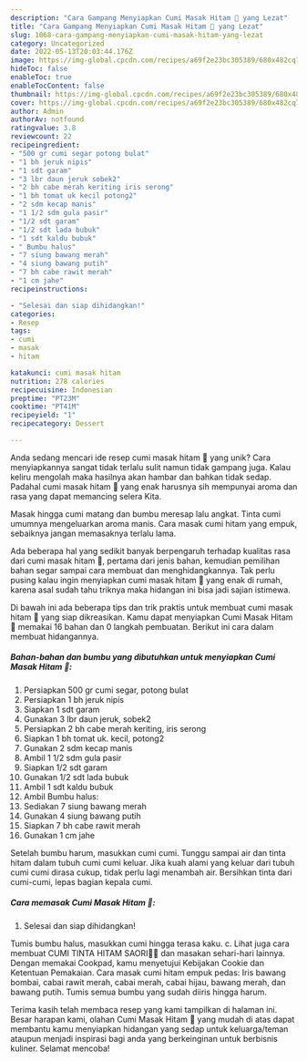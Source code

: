```yaml
---
description: "Cara Gampang Menyiapkan Cumi Masak Hitam 🐙 yang Lezat"
title: "Cara Gampang Menyiapkan Cumi Masak Hitam 🐙 yang Lezat"
slug: 1068-cara-gampang-menyiapkan-cumi-masak-hitam-yang-lezat
category: Uncategorized
date: 2022-05-13T20:03:44.176Z
image: https://img-global.cpcdn.com/recipes/a69f2e23bc305389/680x482cq70/cumi-masak-hitam-foto-resep-utama.jpg
hideToc: false
enableToc: true
enableTocContent: false
thumbnail: https://img-global.cpcdn.com/recipes/a69f2e23bc305389/680x482cq70/cumi-masak-hitam-foto-resep-utama.jpg
cover: https://img-global.cpcdn.com/recipes/a69f2e23bc305389/680x482cq70/cumi-masak-hitam-foto-resep-utama.jpg
author: Admin
authorAv: notfound
ratingvalue: 3.8
reviewcount: 22
recipeingredient:
- "500 gr cumi segar potong bulat"
- "1 bh jeruk nipis"
- "1 sdt garam"
- "3 lbr daun jeruk sobek2"
- "2 bh cabe merah keriting iris serong"
- "1 bh tomat uk kecil potong2"
- "2 sdm kecap manis"
- "1 1/2 sdm gula pasir"
- "1/2 sdt garam"
- "1/2 sdt lada bubuk"
- "1 sdt kaldu bubuk"
- " Bumbu halus"
- "7 siung bawang merah"
- "4 siung bawang putih"
- "7 bh cabe rawit merah"
- "1 cm jahe"
recipeinstructions:

- "Selesai dan siap dihidangkan!"
categories:
- Resep
tags:
- cumi
- masak
- hitam

katakunci: cumi masak hitam 
nutrition: 278 calories
recipecuisine: Indonesian
preptime: "PT23M"
cooktime: "PT41M"
recipeyield: "1"
recipecategory: Dessert

---
```





Anda sedang mencari ide resep cumi masak hitam 🐙 yang unik? Cara menyiapkannya sangat tidak terlalu sulit namun tidak gampang juga. Kalau keliru mengolah maka hasilnya akan hambar dan bahkan tidak sedap. Padahal cumi masak hitam 🐙 yang enak harusnya sih mempunyai aroma dan rasa yang dapat memancing selera Kita.





Masak hingga cumi matang dan bumbu meresap lalu angkat. Tinta cumi umumnya mengeluarkan aroma manis. Cara masak cumi hitam yang empuk, sebaiknya jangan memasaknya terlalu lama.

Ada beberapa hal yang sedikit banyak berpengaruh terhadap kualitas rasa dari cumi masak hitam 🐙, pertama dari jenis bahan, kemudian pemilihan bahan segar sampai cara membuat dan menghidangkannya. Tak perlu pusing kalau ingin menyiapkan cumi masak hitam 🐙 yang enak di rumah, karena asal sudah tahu triknya maka hidangan ini bisa jadi sajian istimewa.






Di bawah ini ada beberapa tips dan trik praktis untuk membuat cumi masak hitam 🐙 yang siap dikreasikan. Kamu dapat menyiapkan Cumi Masak Hitam 🐙 memakai 16 bahan dan 0 langkah pembuatan. Berikut ini cara dalam membuat hidangannya.

<!--inarticleads1-->

##### Bahan-bahan dan bumbu yang dibutuhkan untuk menyiapkan Cumi Masak Hitam 🐙:

1. Persiapkan 500 gr cumi segar, potong bulat
1. Persiapkan 1 bh jeruk nipis
1. Siapkan 1 sdt garam
1. Gunakan 3 lbr daun jeruk, sobek2
1. Persiapkan 2 bh cabe merah keriting, iris serong
1. Siapkan 1 bh tomat uk. kecil, potong2
1. Gunakan 2 sdm kecap manis
1. Ambil 1 1/2 sdm gula pasir
1. Siapkan 1/2 sdt garam
1. Gunakan 1/2 sdt lada bubuk
1. Ambil 1 sdt kaldu bubuk
1. Ambil  Bumbu halus:
1. Sediakan 7 siung bawang merah
1. Gunakan 4 siung bawang putih
1. Siapkan 7 bh cabe rawit merah
1. Gunakan 1 cm jahe


Setelah bumbu harum, masukkan cumi cumi. Tunggu sampai air dan tinta hitam dalam tubuh cumi cumi keluar. Jika kuah alami yang keluar dari tubuh cumi cumi dirasa cukup, tidak perlu lagi menambah air. Bersihkan tinta dari cumi-cumi, lepas bagian kepala cumi. 

<!--inarticleads2-->

##### Cara memasak Cumi Masak Hitam 🐙:


1. Selesai dan siap dihidangkan!

Tumis bumbu halus, masukkan cumi hingga terasa kaku. c. Lihat juga cara membuat CUMI TINTA HITAM SAORI🐙🐙 dan masakan sehari-hari lainnya. Dengan memakai Cookpad, kamu menyetujui Kebijakan Cookie dan Ketentuan Pemakaian. Cara masak cumi hitam empuk pedas: Iris bawang bombai, cabai rawit merah, cabai merah, cabai hijau, bawang merah, dan bawang putih. Tumis semua bumbu yang sudah diiris hingga harum. 

Terima kasih telah membaca resep yang kami tampilkan di halaman ini. Besar harapan kami, olahan Cumi Masak Hitam 🐙 yang mudah di atas dapat membantu kamu menyiapkan hidangan yang sedap untuk keluarga/teman ataupun menjadi inspirasi bagi anda yang berkeinginan untuk berbisnis kuliner. Selamat mencoba!
